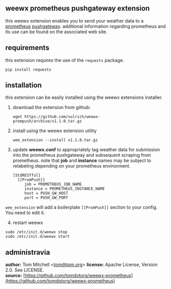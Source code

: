 ## weewx prometheus pushgateway extension

this weewx extension enables you to send your weather data to a [prometheus](http://prometheus.io) [pushgateway](https://github.com/prometheus/pushgateway). additional information regarding prometheus and its use can be found on the associated web site.

## requirements

this extension requires the use of the `requests` package.

```
pip install requests
```

## installation

this extension can be easily installed using the weewx extensions installer.

1. download the extension from github:
	```
	wget https://github.com/sulrich/weewx-prompush/archive/v1.1.0.tar.gz
	```

2. install using the weewx extension utility
	```
	wee_extension --install v1.1.0.tar.gz
	```

3. update **weewx.conf** to appropriately tag weather data for submission into the prometheus pushgateway and subsequent scraping from prometheus.  note that **job** and **instance** names may be subject to relabeling depending on your prometheus environment.
	```
    [StdRESTful]
      [[PromPush]]
         job = PROMETHEUS_JOB_NAME
         instance = PROMETHEUS_INSTANCE_NAME
         host = PUSH_GW_HOST
         port = PUSH_GW_PORT
	```
	
`wee_extension` will add a boilerplate `[[PromPush]]` section to your config.  You need to edit it.
	

4. restart weewx

```
sudo /etc/init.d/weewx stop
sudo /etc/init.d/weewx start
```

## administravia
**author:** Tom Mitchell \<[tom@tom.org](mailto:tom@tom.org)\>
**license:** Apache License, Version 2.0. See LICENSE.  
**source:** [https://github.com/tomdotorg/weewx-prometheus](https://github.com/tomdotorg/weewx-prometheus)  
